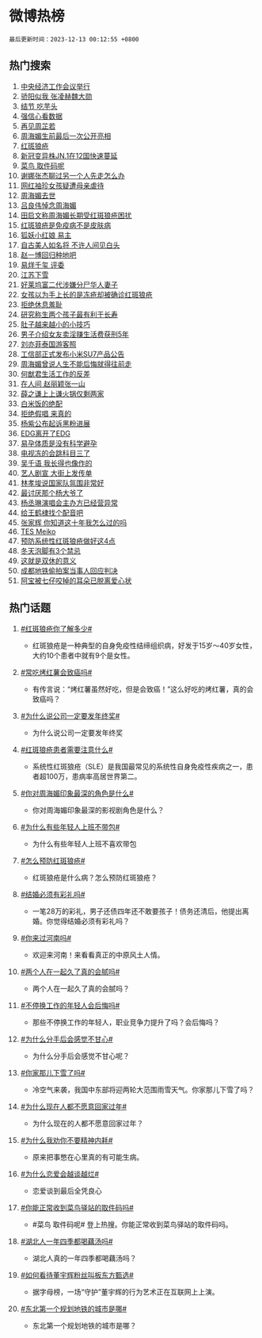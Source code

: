 # 微博热榜

`最后更新时间：2023-12-13 00:12:55 +0800`

## 热门搜索

1. [中央经济工作会议举行](https://m.weibo.cn/search?containerid=100103type%3D1%26t%3D10%26q%3D%23%E4%B8%AD%E5%A4%AE%E7%BB%8F%E6%B5%8E%E5%B7%A5%E4%BD%9C%E4%BC%9A%E8%AE%AE%E4%B8%BE%E8%A1%8C%23&stream_entry_id=51&isnewpage=1&extparam=seat%3D1%26stream_entry_id%3D51%26filter_type%3Drealtimehot%26pos%3D0%26q%3D%2523%25E4%25B8%25AD%25E5%25A4%25AE%25E7%25BB%258F%25E6%25B5%258E%25E5%25B7%25A5%25E4%25BD%259C%25E4%25BC%259A%25E8%25AE%25AE%25E4%25B8%25BE%25E8%25A1%258C%2523%26dgr%3D0%26c_type%3D51%26cate%3D10103%26display_time%3D1702397573%26pre_seqid%3D170239757321901614893)
1. [骄阳似我 张凌赫魏大勋](https://m.weibo.cn/search?containerid=100103type%3D1%26t%3D10%26q%3D%E9%AA%84%E9%98%B3%E4%BC%BC%E6%88%91+%E5%BC%A0%E5%87%8C%E8%B5%AB%E9%AD%8F%E5%A4%A7%E5%8B%8B&stream_entry_id=31&isnewpage=1&extparam=seat%3D1%26band_rank%3D1%26c_type%3D31%26dgr%3D0%26filter_type%3Drealtimehot%26stream_entry_id%3D31%26pos%3D0%26q%3D%25E9%25AA%2584%25E9%2598%25B3%25E4%25BC%25BC%25E6%2588%2591%2520%25E5%25BC%25A0%25E5%2587%258C%25E8%25B5%25AB%25E9%25AD%258F%25E5%25A4%25A7%25E5%258B%258B%26realpos%3D1%26flag%3D2%26cate%3D5001%26lcate%3D5001%26display_time%3D1702397573%26pre_seqid%3D170239757321901614893)
1. [结节 吃芋头](https://m.weibo.cn/search?containerid=100103type%3D1%26t%3D10%26q%3D%E7%BB%93%E8%8A%82+%E5%90%83%E8%8A%8B%E5%A4%B4&stream_entry_id=31&isnewpage=1&extparam=seat%3D1%26band_rank%3D2%26c_type%3D31%26dgr%3D0%26filter_type%3Drealtimehot%26stream_entry_id%3D31%26pos%3D1%26q%3D%25E7%25BB%2593%25E8%258A%2582%2520%25E5%2590%2583%25E8%258A%258B%25E5%25A4%25B4%26realpos%3D2%26flag%3D16%26cate%3D5001%26lcate%3D5001%26display_time%3D1702397573%26pre_seqid%3D170239757321901614893)
1. [强信心看数据](https://m.weibo.cn/search?containerid=100103type%3D1%26t%3D10%26q%3D%23%E5%BC%BA%E4%BF%A1%E5%BF%83%E7%9C%8B%E6%95%B0%E6%8D%AE%23&stream_entry_id=31&isnewpage=1&extparam=seat%3D1%26band_rank%3D3%26c_type%3D31%26dgr%3D0%26filter_type%3Drealtimehot%26stream_entry_id%3D31%26pos%3D2%26q%3D%2523%25E5%25BC%25BA%25E4%25BF%25A1%25E5%25BF%2583%25E7%259C%258B%25E6%2595%25B0%25E6%258D%25AE%2523%26realpos%3D3%26flag%3D0%26cate%3D5001%26lcate%3D5001%26display_time%3D1702397573%26pre_seqid%3D170239757321901614893)
1. [再见周芷若](https://m.weibo.cn/search?containerid=100103type%3D1%26t%3D10%26q%3D%23%E5%86%8D%E8%A7%81%E5%91%A8%E8%8A%B7%E8%8B%A5%23&stream_entry_id=31&isnewpage=1&extparam=seat%3D1%26band_rank%3D4%26c_type%3D31%26dgr%3D0%26filter_type%3Drealtimehot%26stream_entry_id%3D31%26pos%3D3%26q%3D%2523%25E5%2586%258D%25E8%25A7%2581%25E5%2591%25A8%25E8%258A%25B7%25E8%258B%25A5%2523%26realpos%3D4%26flag%3D16%26cate%3D5001%26lcate%3D5001%26display_time%3D1702397573%26pre_seqid%3D170239757321901614893)
1. [周海媚生前最后一次公开亮相](https://m.weibo.cn/search?containerid=100103type%3D1%26t%3D10%26q%3D%23%E5%91%A8%E6%B5%B7%E5%AA%9A%E7%94%9F%E5%89%8D%E6%9C%80%E5%90%8E%E4%B8%80%E6%AC%A1%E5%85%AC%E5%BC%80%E4%BA%AE%E7%9B%B8%23&stream_entry_id=31&isnewpage=1&extparam=seat%3D1%26band_rank%3D5%26c_type%3D31%26dgr%3D0%26filter_type%3Drealtimehot%26stream_entry_id%3D31%26pos%3D4%26q%3D%2523%25E5%2591%25A8%25E6%25B5%25B7%25E5%25AA%259A%25E7%2594%259F%25E5%2589%258D%25E6%259C%2580%25E5%2590%258E%25E4%25B8%2580%25E6%25AC%25A1%25E5%2585%25AC%25E5%25BC%2580%25E4%25BA%25AE%25E7%259B%25B8%2523%26realpos%3D5%26flag%3D2%26cate%3D5001%26lcate%3D5001%26display_time%3D1702397573%26pre_seqid%3D170239757321901614893)
1. [红斑狼疮](https://m.weibo.cn/search?containerid=100103type%3D1%26t%3D10%26q%3D%E7%BA%A2%E6%96%91%E7%8B%BC%E7%96%AE&stream_entry_id=31&isnewpage=1&extparam=seat%3D1%26band_rank%3D6%26c_type%3D31%26dgr%3D0%26filter_type%3Drealtimehot%26stream_entry_id%3D31%26pos%3D5%26q%3D%25E7%25BA%25A2%25E6%2596%2591%25E7%258B%25BC%25E7%2596%25AE%26realpos%3D6%26flag%3D16%26cate%3D5001%26lcate%3D5001%26display_time%3D1702397573%26pre_seqid%3D170239757321901614893)
1. [新冠变异株JN.1在12国快速蔓延](https://m.weibo.cn/search?containerid=100103type%3D1%26t%3D10%26q%3D%23%E6%96%B0%E5%86%A0%E5%8F%98%E5%BC%82%E6%A0%AAJN.1%E5%9C%A812%E5%9B%BD%E5%BF%AB%E9%80%9F%E8%94%93%E5%BB%B6%23&stream_entry_id=31&isnewpage=1&extparam=seat%3D1%26band_rank%3D7%26c_type%3D31%26dgr%3D0%26filter_type%3Drealtimehot%26stream_entry_id%3D31%26pos%3D6%26q%3D%2523%25E6%2596%25B0%25E5%2586%25A0%25E5%258F%2598%25E5%25BC%2582%25E6%25A0%25AAJN.1%25E5%259C%25A812%25E5%259B%25BD%25E5%25BF%25AB%25E9%2580%259F%25E8%2594%2593%25E5%25BB%25B6%2523%26realpos%3D7%26flag%3D2%26cate%3D5001%26lcate%3D5001%26display_time%3D1702397573%26pre_seqid%3D170239757321901614893)
1. [菜鸟 取件码呢](https://m.weibo.cn/search?containerid=100103type%3D1%26t%3D10%26q%3D%E8%8F%9C%E9%B8%9F+%E5%8F%96%E4%BB%B6%E7%A0%81%E5%91%A2&stream_entry_id=31&isnewpage=1&extparam=seat%3D1%26band_rank%3D8%26c_type%3D31%26dgr%3D0%26filter_type%3Drealtimehot%26stream_entry_id%3D31%26pos%3D7%26q%3D%25E8%258F%259C%25E9%25B8%259F%2520%25E5%258F%2596%25E4%25BB%25B6%25E7%25A0%2581%25E5%2591%25A2%26realpos%3D8%26flag%3D2%26cate%3D5001%26lcate%3D5001%26display_time%3D1702397573%26pre_seqid%3D170239757321901614893)
1. [谢娜张杰聊过另一个人先走怎么办](https://m.weibo.cn/search?containerid=100103type%3D1%26t%3D10%26q%3D%23%E8%B0%A2%E5%A8%9C%E5%BC%A0%E6%9D%B0%E8%81%8A%E8%BF%87%E5%8F%A6%E4%B8%80%E4%B8%AA%E4%BA%BA%E5%85%88%E8%B5%B0%E6%80%8E%E4%B9%88%E5%8A%9E%23&stream_entry_id=31&isnewpage=1&extparam=seat%3D1%26band_rank%3D9%26c_type%3D31%26dgr%3D0%26filter_type%3Drealtimehot%26stream_entry_id%3D31%26pos%3D8%26q%3D%2523%25E8%25B0%25A2%25E5%25A8%259C%25E5%25BC%25A0%25E6%259D%25B0%25E8%2581%258A%25E8%25BF%2587%25E5%258F%25A6%25E4%25B8%2580%25E4%25B8%25AA%25E4%25BA%25BA%25E5%2585%2588%25E8%25B5%25B0%25E6%2580%258E%25E4%25B9%2588%25E5%258A%259E%2523%26realpos%3D9%26flag%3D1%26cate%3D5001%26lcate%3D5001%26display_time%3D1702397573%26pre_seqid%3D170239757321901614893)
1. [网红袖珍女孩疑遭母亲虐待](https://m.weibo.cn/search?containerid=100103type%3D1%26t%3D10%26q%3D%23%E7%BD%91%E7%BA%A2%E8%A2%96%E7%8F%8D%E5%A5%B3%E5%AD%A9%E7%96%91%E9%81%AD%E6%AF%8D%E4%BA%B2%E8%99%90%E5%BE%85%23&stream_entry_id=31&isnewpage=1&extparam=seat%3D1%26band_rank%3D10%26c_type%3D31%26dgr%3D0%26filter_type%3Drealtimehot%26stream_entry_id%3D31%26pos%3D9%26q%3D%2523%25E7%25BD%2591%25E7%25BA%25A2%25E8%25A2%2596%25E7%258F%258D%25E5%25A5%25B3%25E5%25AD%25A9%25E7%2596%2591%25E9%2581%25AD%25E6%25AF%258D%25E4%25BA%25B2%25E8%2599%2590%25E5%25BE%2585%2523%26realpos%3D10%26flag%3D2%26cate%3D5001%26lcate%3D5001%26display_time%3D1702397573%26pre_seqid%3D170239757321901614893)
1. [周海媚去世](https://m.weibo.cn/search?containerid=100103type%3D1%26t%3D10%26q%3D%E5%91%A8%E6%B5%B7%E5%AA%9A%E5%8E%BB%E4%B8%96&stream_entry_id=31&isnewpage=1&extparam=seat%3D1%26band_rank%3D11%26c_type%3D31%26dgr%3D0%26filter_type%3Drealtimehot%26stream_entry_id%3D31%26pos%3D10%26q%3D%25E5%2591%25A8%25E6%25B5%25B7%25E5%25AA%259A%25E5%258E%25BB%25E4%25B8%2596%26realpos%3D11%26flag%3D2%26cate%3D5001%26lcate%3D5001%26display_time%3D1702397573%26pre_seqid%3D170239757321901614893)
1. [吕良伟悼念周海媚](https://m.weibo.cn/search?containerid=100103type%3D1%26t%3D10%26q%3D%23%E5%90%95%E8%89%AF%E4%BC%9F%E6%82%BC%E5%BF%B5%E5%91%A8%E6%B5%B7%E5%AA%9A%23&stream_entry_id=31&isnewpage=1&extparam=seat%3D1%26band_rank%3D12%26c_type%3D31%26dgr%3D0%26filter_type%3Drealtimehot%26stream_entry_id%3D31%26pos%3D11%26q%3D%2523%25E5%2590%2595%25E8%2589%25AF%25E4%25BC%259F%25E6%2582%25BC%25E5%25BF%25B5%25E5%2591%25A8%25E6%25B5%25B7%25E5%25AA%259A%2523%26realpos%3D12%26flag%3D1%26cate%3D5001%26lcate%3D5001%26display_time%3D1702397573%26pre_seqid%3D170239757321901614893)
1. [田启文称周海媚长期受红斑狼疮困扰](https://m.weibo.cn/search?containerid=100103type%3D1%26t%3D10%26q%3D%23%E7%94%B0%E5%90%AF%E6%96%87%E7%A7%B0%E5%91%A8%E6%B5%B7%E5%AA%9A%E9%95%BF%E6%9C%9F%E5%8F%97%E7%BA%A2%E6%96%91%E7%8B%BC%E7%96%AE%E5%9B%B0%E6%89%B0%23&stream_entry_id=31&isnewpage=1&extparam=seat%3D1%26band_rank%3D13%26c_type%3D31%26dgr%3D0%26filter_type%3Drealtimehot%26stream_entry_id%3D31%26pos%3D12%26q%3D%2523%25E7%2594%25B0%25E5%2590%25AF%25E6%2596%2587%25E7%25A7%25B0%25E5%2591%25A8%25E6%25B5%25B7%25E5%25AA%259A%25E9%2595%25BF%25E6%259C%259F%25E5%258F%2597%25E7%25BA%25A2%25E6%2596%2591%25E7%258B%25BC%25E7%2596%25AE%25E5%259B%25B0%25E6%2589%25B0%2523%26realpos%3D13%26flag%3D2%26cate%3D5001%26lcate%3D5001%26display_time%3D1702397573%26pre_seqid%3D170239757321901614893)
1. [红斑狼疮是免疫病不是皮肤病](https://m.weibo.cn/search?containerid=100103type%3D1%26t%3D10%26q%3D%23%E7%BA%A2%E6%96%91%E7%8B%BC%E7%96%AE%E6%98%AF%E5%85%8D%E7%96%AB%E7%97%85%E4%B8%8D%E6%98%AF%E7%9A%AE%E8%82%A4%E7%97%85%23&stream_entry_id=31&isnewpage=1&extparam=seat%3D1%26band_rank%3D14%26c_type%3D31%26dgr%3D0%26filter_type%3Drealtimehot%26stream_entry_id%3D31%26pos%3D13%26q%3D%2523%25E7%25BA%25A2%25E6%2596%2591%25E7%258B%25BC%25E7%2596%25AE%25E6%2598%25AF%25E5%2585%258D%25E7%2596%25AB%25E7%2597%2585%25E4%25B8%258D%25E6%2598%25AF%25E7%259A%25AE%25E8%2582%25A4%25E7%2597%2585%2523%26realpos%3D14%26flag%3D0%26cate%3D5001%26lcate%3D5001%26display_time%3D1702397573%26pre_seqid%3D170239757321901614893)
1. [狐妖小红娘 易主](https://m.weibo.cn/search?containerid=100103type%3D1%26t%3D10%26q%3D%E7%8B%90%E5%A6%96%E5%B0%8F%E7%BA%A2%E5%A8%98+%E6%98%93%E4%B8%BB&stream_entry_id=31&isnewpage=1&extparam=seat%3D1%26band_rank%3D15%26c_type%3D31%26dgr%3D0%26filter_type%3Drealtimehot%26stream_entry_id%3D31%26pos%3D14%26q%3D%25E7%258B%2590%25E5%25A6%2596%25E5%25B0%258F%25E7%25BA%25A2%25E5%25A8%2598%2520%25E6%2598%2593%25E4%25B8%25BB%26realpos%3D15%26flag%3D2%26cate%3D5001%26lcate%3D5001%26display_time%3D1702397573%26pre_seqid%3D170239757321901614893)
1. [自古美人如名将 不许人间见白头](https://m.weibo.cn/search?containerid=100103type%3D1%26t%3D10%26q%3D%E8%87%AA%E5%8F%A4%E7%BE%8E%E4%BA%BA%E5%A6%82%E5%90%8D%E5%B0%86+%E4%B8%8D%E8%AE%B8%E4%BA%BA%E9%97%B4%E8%A7%81%E7%99%BD%E5%A4%B4&stream_entry_id=31&isnewpage=1&extparam=seat%3D1%26band_rank%3D16%26c_type%3D31%26dgr%3D0%26filter_type%3Drealtimehot%26stream_entry_id%3D31%26pos%3D15%26q%3D%25E8%2587%25AA%25E5%258F%25A4%25E7%25BE%258E%25E4%25BA%25BA%25E5%25A6%2582%25E5%2590%258D%25E5%25B0%2586%2520%25E4%25B8%258D%25E8%25AE%25B8%25E4%25BA%25BA%25E9%2597%25B4%25E8%25A7%2581%25E7%2599%25BD%25E5%25A4%25B4%26realpos%3D16%26flag%3D2%26cate%3D5001%26lcate%3D5001%26display_time%3D1702397573%26pre_seqid%3D170239757321901614893)
1. [赵一博回归种地吧](https://m.weibo.cn/search?containerid=100103type%3D1%26t%3D10%26q%3D%E8%B5%B5%E4%B8%80%E5%8D%9A%E5%9B%9E%E5%BD%92%E7%A7%8D%E5%9C%B0%E5%90%A7&stream_entry_id=31&isnewpage=1&extparam=seat%3D1%26band_rank%3D17%26c_type%3D31%26dgr%3D0%26filter_type%3Drealtimehot%26stream_entry_id%3D31%26pos%3D16%26q%3D%25E8%25B5%25B5%25E4%25B8%2580%25E5%258D%259A%25E5%259B%259E%25E5%25BD%2592%25E7%25A7%258D%25E5%259C%25B0%25E5%2590%25A7%26realpos%3D17%26flag%3D1%26cate%3D5001%26lcate%3D5001%26display_time%3D1702397573%26pre_seqid%3D170239757321901614893)
1. [易烊千玺 评委](https://m.weibo.cn/search?containerid=100103type%3D1%26t%3D10%26q%3D%E6%98%93%E7%83%8A%E5%8D%83%E7%8E%BA+%E8%AF%84%E5%A7%94&stream_entry_id=31&isnewpage=1&extparam=seat%3D1%26band_rank%3D18%26c_type%3D31%26dgr%3D0%26filter_type%3Drealtimehot%26stream_entry_id%3D31%26pos%3D17%26q%3D%25E6%2598%2593%25E7%2583%258A%25E5%258D%2583%25E7%258E%25BA%2520%25E8%25AF%2584%25E5%25A7%2594%26realpos%3D18%26flag%3D0%26cate%3D5001%26lcate%3D5001%26display_time%3D1702397573%26pre_seqid%3D170239757321901614893)
1. [江苏下雪](https://m.weibo.cn/search?containerid=100103type%3D1%26t%3D10%26q%3D%23%E6%B1%9F%E8%8B%8F%E4%B8%8B%E9%9B%AA%23&stream_entry_id=31&isnewpage=1&extparam=seat%3D1%26band_rank%3D19%26c_type%3D31%26dgr%3D0%26filter_type%3Drealtimehot%26stream_entry_id%3D31%26pos%3D18%26q%3D%2523%25E6%25B1%259F%25E8%258B%258F%25E4%25B8%258B%25E9%259B%25AA%2523%26realpos%3D19%26flag%3D1%26cate%3D5001%26lcate%3D5001%26display_time%3D1702397573%26pre_seqid%3D170239757321901614893)
1. [好莱坞富二代涉嫌分尸华人妻子](https://m.weibo.cn/search?containerid=100103type%3D1%26t%3D10%26q%3D%23%E5%A5%BD%E8%8E%B1%E5%9D%9E%E5%AF%8C%E4%BA%8C%E4%BB%A3%E6%B6%89%E5%AB%8C%E5%88%86%E5%B0%B8%E5%8D%8E%E4%BA%BA%E5%A6%BB%E5%AD%90%23&stream_entry_id=31&isnewpage=1&extparam=seat%3D1%26band_rank%3D20%26c_type%3D31%26dgr%3D0%26filter_type%3Drealtimehot%26stream_entry_id%3D31%26pos%3D19%26q%3D%2523%25E5%25A5%25BD%25E8%258E%25B1%25E5%259D%259E%25E5%25AF%258C%25E4%25BA%258C%25E4%25BB%25A3%25E6%25B6%2589%25E5%25AB%258C%25E5%2588%2586%25E5%25B0%25B8%25E5%258D%258E%25E4%25BA%25BA%25E5%25A6%25BB%25E5%25AD%2590%2523%26realpos%3D20%26flag%3D0%26cate%3D5001%26lcate%3D5001%26display_time%3D1702397573%26pre_seqid%3D170239757321901614893)
1. [女孩以为手上长的是冻疮却被确诊红斑狼疮](https://m.weibo.cn/search?containerid=100103type%3D1%26t%3D10%26q%3D%23%E5%A5%B3%E5%AD%A9%E4%BB%A5%E4%B8%BA%E6%89%8B%E4%B8%8A%E9%95%BF%E7%9A%84%E6%98%AF%E5%86%BB%E7%96%AE%E5%8D%B4%E8%A2%AB%E7%A1%AE%E8%AF%8A%E7%BA%A2%E6%96%91%E7%8B%BC%E7%96%AE%23&stream_entry_id=31&isnewpage=1&extparam=seat%3D1%26band_rank%3D21%26c_type%3D31%26dgr%3D0%26filter_type%3Drealtimehot%26stream_entry_id%3D31%26pos%3D20%26q%3D%2523%25E5%25A5%25B3%25E5%25AD%25A9%25E4%25BB%25A5%25E4%25B8%25BA%25E6%2589%258B%25E4%25B8%258A%25E9%2595%25BF%25E7%259A%2584%25E6%2598%25AF%25E5%2586%25BB%25E7%2596%25AE%25E5%258D%25B4%25E8%25A2%25AB%25E7%25A1%25AE%25E8%25AF%258A%25E7%25BA%25A2%25E6%2596%2591%25E7%258B%25BC%25E7%2596%25AE%2523%26realpos%3D21%26flag%3D0%26cate%3D5001%26lcate%3D5001%26display_time%3D1702397573%26pre_seqid%3D170239757321901614893)
1. [拒绝休息羞耻](https://m.weibo.cn/search?containerid=100103type%3D1%26t%3D10%26q%3D%E6%8B%92%E7%BB%9D%E4%BC%91%E6%81%AF%E7%BE%9E%E8%80%BB&stream_entry_id=31&isnewpage=1&extparam=seat%3D1%26band_rank%3D22%26c_type%3D31%26dgr%3D0%26filter_type%3Drealtimehot%26stream_entry_id%3D31%26pos%3D21%26q%3D%25E6%258B%2592%25E7%25BB%259D%25E4%25BC%2591%25E6%2581%25AF%25E7%25BE%259E%25E8%2580%25BB%26realpos%3D22%26flag%3D1%26cate%3D5001%26lcate%3D5001%26display_time%3D1702397573%26pre_seqid%3D170239757321901614893)
1. [研究称生两个孩子最有利于长寿](https://m.weibo.cn/search?containerid=100103type%3D1%26t%3D10%26q%3D%23%E7%A0%94%E7%A9%B6%E7%A7%B0%E7%94%9F%E4%B8%A4%E4%B8%AA%E5%AD%A9%E5%AD%90%E6%9C%80%E6%9C%89%E5%88%A9%E4%BA%8E%E9%95%BF%E5%AF%BF%23&stream_entry_id=31&isnewpage=1&extparam=seat%3D1%26band_rank%3D23%26c_type%3D31%26dgr%3D0%26filter_type%3Drealtimehot%26stream_entry_id%3D31%26pos%3D22%26q%3D%2523%25E7%25A0%2594%25E7%25A9%25B6%25E7%25A7%25B0%25E7%2594%259F%25E4%25B8%25A4%25E4%25B8%25AA%25E5%25AD%25A9%25E5%25AD%2590%25E6%259C%2580%25E6%259C%2589%25E5%2588%25A9%25E4%25BA%258E%25E9%2595%25BF%25E5%25AF%25BF%2523%26realpos%3D23%26flag%3D0%26cate%3D5001%26lcate%3D5001%26display_time%3D1702397573%26pre_seqid%3D170239757321901614893)
1. [肚子越来越小的小技巧](https://m.weibo.cn/search?containerid=100103type%3D1%26t%3D10%26q%3D%E8%82%9A%E5%AD%90%E8%B6%8A%E6%9D%A5%E8%B6%8A%E5%B0%8F%E7%9A%84%E5%B0%8F%E6%8A%80%E5%B7%A7&stream_entry_id=31&isnewpage=1&extparam=seat%3D1%26band_rank%3D24%26c_type%3D31%26dgr%3D0%26filter_type%3Drealtimehot%26stream_entry_id%3D31%26pos%3D23%26q%3D%25E8%2582%259A%25E5%25AD%2590%25E8%25B6%258A%25E6%259D%25A5%25E8%25B6%258A%25E5%25B0%258F%25E7%259A%2584%25E5%25B0%258F%25E6%258A%2580%25E5%25B7%25A7%26realpos%3D24%26flag%3D1%26cate%3D5001%26lcate%3D5001%26display_time%3D1702397573%26pre_seqid%3D170239757321901614893)
1. [男子介绍女友卖淫赚生活费获刑5年](https://m.weibo.cn/search?containerid=100103type%3D1%26t%3D10%26q%3D%23%E7%94%B7%E5%AD%90%E4%BB%8B%E7%BB%8D%E5%A5%B3%E5%8F%8B%E5%8D%96%E6%B7%AB%E8%B5%9A%E7%94%9F%E6%B4%BB%E8%B4%B9%E8%8E%B7%E5%88%915%E5%B9%B4%23&stream_entry_id=31&isnewpage=1&extparam=seat%3D1%26band_rank%3D25%26c_type%3D31%26dgr%3D0%26filter_type%3Drealtimehot%26stream_entry_id%3D31%26pos%3D24%26q%3D%2523%25E7%2594%25B7%25E5%25AD%2590%25E4%25BB%258B%25E7%25BB%258D%25E5%25A5%25B3%25E5%258F%258B%25E5%258D%2596%25E6%25B7%25AB%25E8%25B5%259A%25E7%2594%259F%25E6%25B4%25BB%25E8%25B4%25B9%25E8%258E%25B7%25E5%2588%25915%25E5%25B9%25B4%2523%26realpos%3D25%26flag%3D0%26cate%3D5001%26lcate%3D5001%26display_time%3D1702397573%26pre_seqid%3D170239757321901614893)
1. [刘亦菲泰国游客照](https://m.weibo.cn/search?containerid=100103type%3D1%26t%3D10%26q%3D%23%E5%88%98%E4%BA%A6%E8%8F%B2%E6%B3%B0%E5%9B%BD%E6%B8%B8%E5%AE%A2%E7%85%A7%23&stream_entry_id=31&isnewpage=1&extparam=seat%3D1%26band_rank%3D26%26c_type%3D31%26dgr%3D0%26filter_type%3Drealtimehot%26stream_entry_id%3D31%26pos%3D25%26q%3D%2523%25E5%2588%2598%25E4%25BA%25A6%25E8%258F%25B2%25E6%25B3%25B0%25E5%259B%25BD%25E6%25B8%25B8%25E5%25AE%25A2%25E7%2585%25A7%2523%26realpos%3D26%26flag%3D1%26cate%3D5001%26lcate%3D5001%26display_time%3D1702397573%26pre_seqid%3D170239757321901614893)
1. [工信部正式发布小米SU7产品公告](https://m.weibo.cn/search?containerid=100103type%3D1%26t%3D10%26q%3D%23%E5%B7%A5%E4%BF%A1%E9%83%A8%E6%AD%A3%E5%BC%8F%E5%8F%91%E5%B8%83%E5%B0%8F%E7%B1%B3SU7%E4%BA%A7%E5%93%81%E5%85%AC%E5%91%8A%23&stream_entry_id=31&isnewpage=1&extparam=seat%3D1%26band_rank%3D27%26c_type%3D31%26dgr%3D0%26filter_type%3Drealtimehot%26stream_entry_id%3D31%26pos%3D26%26q%3D%2523%25E5%25B7%25A5%25E4%25BF%25A1%25E9%2583%25A8%25E6%25AD%25A3%25E5%25BC%258F%25E5%258F%2591%25E5%25B8%2583%25E5%25B0%258F%25E7%25B1%25B3SU7%25E4%25BA%25A7%25E5%2593%2581%25E5%2585%25AC%25E5%2591%258A%2523%26realpos%3D27%26flag%3D1%26cate%3D5001%26lcate%3D5001%26display_time%3D1702397573%26pre_seqid%3D170239757321901614893)
1. [周海媚曾说人生不能后悔就得往前走](https://m.weibo.cn/search?containerid=100103type%3D1%26t%3D10%26q%3D%23%E5%91%A8%E6%B5%B7%E5%AA%9A%E6%9B%BE%E8%AF%B4%E4%BA%BA%E7%94%9F%E4%B8%8D%E8%83%BD%E5%90%8E%E6%82%94%E5%B0%B1%E5%BE%97%E5%BE%80%E5%89%8D%E8%B5%B0%23&stream_entry_id=31&isnewpage=1&extparam=seat%3D1%26band_rank%3D28%26c_type%3D31%26dgr%3D0%26filter_type%3Drealtimehot%26stream_entry_id%3D31%26pos%3D27%26q%3D%2523%25E5%2591%25A8%25E6%25B5%25B7%25E5%25AA%259A%25E6%259B%25BE%25E8%25AF%25B4%25E4%25BA%25BA%25E7%2594%259F%25E4%25B8%258D%25E8%2583%25BD%25E5%2590%258E%25E6%2582%2594%25E5%25B0%25B1%25E5%25BE%2597%25E5%25BE%2580%25E5%2589%258D%25E8%25B5%25B0%2523%26realpos%3D28%26flag%3D1%26cate%3D5001%26lcate%3D5001%26display_time%3D1702397573%26pre_seqid%3D170239757321901614893)
1. [何猷君生活工作的反差](https://m.weibo.cn/search?containerid=100103type%3D1%26t%3D10%26q%3D%E4%BD%95%E7%8C%B7%E5%90%9B%E7%94%9F%E6%B4%BB%E5%B7%A5%E4%BD%9C%E7%9A%84%E5%8F%8D%E5%B7%AE&stream_entry_id=31&isnewpage=1&extparam=seat%3D1%26band_rank%3D29%26c_type%3D31%26dgr%3D0%26filter_type%3Drealtimehot%26stream_entry_id%3D31%26pos%3D28%26q%3D%25E4%25BD%2595%25E7%258C%25B7%25E5%2590%259B%25E7%2594%259F%25E6%25B4%25BB%25E5%25B7%25A5%25E4%25BD%259C%25E7%259A%2584%25E5%258F%258D%25E5%25B7%25AE%26realpos%3D29%26flag%3D1%26cate%3D5001%26lcate%3D5001%26display_time%3D1702397573%26pre_seqid%3D170239757321901614893)
1. [在人间 赵丽颖张一山](https://m.weibo.cn/search?containerid=100103type%3D1%26t%3D10%26q%3D%E5%9C%A8%E4%BA%BA%E9%97%B4+%E8%B5%B5%E4%B8%BD%E9%A2%96%E5%BC%A0%E4%B8%80%E5%B1%B1&stream_entry_id=31&isnewpage=1&extparam=seat%3D1%26band_rank%3D30%26c_type%3D31%26dgr%3D0%26filter_type%3Drealtimehot%26stream_entry_id%3D31%26pos%3D29%26q%3D%25E5%259C%25A8%25E4%25BA%25BA%25E9%2597%25B4%2520%25E8%25B5%25B5%25E4%25B8%25BD%25E9%25A2%2596%25E5%25BC%25A0%25E4%25B8%2580%25E5%25B1%25B1%26realpos%3D30%26flag%3D0%26cate%3D5001%26lcate%3D5001%26display_time%3D1702397573%26pre_seqid%3D170239757321901614893)
1. [薛之谦上上谦火锅仅剩两家](https://m.weibo.cn/search?containerid=100103type%3D1%26t%3D10%26q%3D%23%E8%96%9B%E4%B9%8B%E8%B0%A6%E4%B8%8A%E4%B8%8A%E8%B0%A6%E7%81%AB%E9%94%85%E4%BB%85%E5%89%A9%E4%B8%A4%E5%AE%B6%23&stream_entry_id=31&isnewpage=1&extparam=seat%3D1%26band_rank%3D31%26c_type%3D31%26dgr%3D0%26filter_type%3Drealtimehot%26stream_entry_id%3D31%26pos%3D30%26q%3D%2523%25E8%2596%259B%25E4%25B9%258B%25E8%25B0%25A6%25E4%25B8%258A%25E4%25B8%258A%25E8%25B0%25A6%25E7%2581%25AB%25E9%2594%2585%25E4%25BB%2585%25E5%2589%25A9%25E4%25B8%25A4%25E5%25AE%25B6%2523%26realpos%3D31%26flag%3D0%26cate%3D5001%26lcate%3D5001%26display_time%3D1702397573%26pre_seqid%3D170239757321901614893)
1. [白米饭的绝配](https://m.weibo.cn/search?containerid=100103type%3D1%26t%3D10%26q%3D%E7%99%BD%E7%B1%B3%E9%A5%AD%E7%9A%84%E7%BB%9D%E9%85%8D&stream_entry_id=31&isnewpage=1&extparam=seat%3D1%26band_rank%3D32%26c_type%3D31%26dgr%3D0%26filter_type%3Drealtimehot%26stream_entry_id%3D31%26pos%3D31%26q%3D%25E7%2599%25BD%25E7%25B1%25B3%25E9%25A5%25AD%25E7%259A%2584%25E7%25BB%259D%25E9%2585%258D%26realpos%3D32%26flag%3D1%26cate%3D5001%26lcate%3D5001%26display_time%3D1702397573%26pre_seqid%3D170239757321901614893)
1. [拒绝假唱 来真的](https://m.weibo.cn/search?containerid=100103type%3D1%26t%3D10%26q%3D%E6%8B%92%E7%BB%9D%E5%81%87%E5%94%B1+%E6%9D%A5%E7%9C%9F%E7%9A%84&stream_entry_id=31&isnewpage=1&extparam=seat%3D1%26band_rank%3D33%26c_type%3D31%26dgr%3D0%26filter_type%3Drealtimehot%26stream_entry_id%3D31%26pos%3D32%26q%3D%25E6%258B%2592%25E7%25BB%259D%25E5%2581%2587%25E5%2594%25B1%2520%25E6%259D%25A5%25E7%259C%259F%25E7%259A%2584%26realpos%3D33%26flag%3D0%26cate%3D5001%26lcate%3D5001%26display_time%3D1702397573%26pre_seqid%3D170239757321901614893)
1. [杨紫公布起诉黑粉进展](https://m.weibo.cn/search?containerid=100103type%3D1%26t%3D10%26q%3D%23%E6%9D%A8%E7%B4%AB%E5%85%AC%E5%B8%83%E8%B5%B7%E8%AF%89%E9%BB%91%E7%B2%89%E8%BF%9B%E5%B1%95%23&stream_entry_id=31&isnewpage=1&extparam=seat%3D1%26band_rank%3D34%26c_type%3D31%26dgr%3D0%26filter_type%3Drealtimehot%26stream_entry_id%3D31%26pos%3D33%26q%3D%2523%25E6%259D%25A8%25E7%25B4%25AB%25E5%2585%25AC%25E5%25B8%2583%25E8%25B5%25B7%25E8%25AF%2589%25E9%25BB%2591%25E7%25B2%2589%25E8%25BF%259B%25E5%25B1%2595%2523%26realpos%3D34%26flag%3D0%26cate%3D5001%26lcate%3D5001%26display_time%3D1702397573%26pre_seqid%3D170239757321901614893)
1. [EDG离开了EDG](https://m.weibo.cn/search?containerid=100103type%3D1%26t%3D10%26q%3DEDG%E7%A6%BB%E5%BC%80%E4%BA%86EDG&stream_entry_id=31&isnewpage=1&extparam=seat%3D1%26band_rank%3D35%26c_type%3D31%26dgr%3D0%26filter_type%3Drealtimehot%26stream_entry_id%3D31%26pos%3D34%26q%3DEDG%25E7%25A6%25BB%25E5%25BC%2580%25E4%25BA%2586EDG%26realpos%3D35%26flag%3D0%26cate%3D5001%26lcate%3D5001%26display_time%3D1702397573%26pre_seqid%3D170239757321901614893)
1. [易孕体质是没有科学避孕](https://m.weibo.cn/search?containerid=100103type%3D1%26t%3D10%26q%3D%E6%98%93%E5%AD%95%E4%BD%93%E8%B4%A8%E6%98%AF%E6%B2%A1%E6%9C%89%E7%A7%91%E5%AD%A6%E9%81%BF%E5%AD%95&stream_entry_id=31&isnewpage=1&extparam=seat%3D1%26band_rank%3D36%26c_type%3D31%26dgr%3D0%26filter_type%3Drealtimehot%26stream_entry_id%3D31%26pos%3D35%26q%3D%25E6%2598%2593%25E5%25AD%2595%25E4%25BD%2593%25E8%25B4%25A8%25E6%2598%25AF%25E6%25B2%25A1%25E6%259C%2589%25E7%25A7%2591%25E5%25AD%25A6%25E9%2581%25BF%25E5%25AD%2595%26realpos%3D36%26flag%3D0%26cate%3D5001%26lcate%3D5001%26display_time%3D1702397573%26pre_seqid%3D170239757321901614893)
1. [电视冻的会跳科目三了](https://m.weibo.cn/search?containerid=100103type%3D1%26t%3D10%26q%3D%E7%94%B5%E8%A7%86%E5%86%BB%E7%9A%84%E4%BC%9A%E8%B7%B3%E7%A7%91%E7%9B%AE%E4%B8%89%E4%BA%86&stream_entry_id=31&isnewpage=1&extparam=seat%3D1%26band_rank%3D37%26c_type%3D31%26dgr%3D0%26filter_type%3Drealtimehot%26stream_entry_id%3D31%26pos%3D36%26q%3D%25E7%2594%25B5%25E8%25A7%2586%25E5%2586%25BB%25E7%259A%2584%25E4%25BC%259A%25E8%25B7%25B3%25E7%25A7%2591%25E7%259B%25AE%25E4%25B8%2589%25E4%25BA%2586%26realpos%3D37%26flag%3D1%26cate%3D5001%26lcate%3D5001%26display_time%3D1702397573%26pre_seqid%3D170239757321901614893)
1. [吴千语 我长得也像作的](https://m.weibo.cn/search?containerid=100103type%3D1%26t%3D10%26q%3D%E5%90%B4%E5%8D%83%E8%AF%AD+%E6%88%91%E9%95%BF%E5%BE%97%E4%B9%9F%E5%83%8F%E4%BD%9C%E7%9A%84&stream_entry_id=31&isnewpage=1&extparam=seat%3D1%26band_rank%3D38%26c_type%3D31%26dgr%3D0%26filter_type%3Drealtimehot%26stream_entry_id%3D31%26pos%3D37%26q%3D%25E5%2590%25B4%25E5%258D%2583%25E8%25AF%25AD%2520%25E6%2588%2591%25E9%2595%25BF%25E5%25BE%2597%25E4%25B9%259F%25E5%2583%258F%25E4%25BD%259C%25E7%259A%2584%26realpos%3D38%26flag%3D1%26cate%3D5001%26lcate%3D5001%26display_time%3D1702397573%26pre_seqid%3D170239757321901614893)
1. [艺人剧宣 大街上发传单](https://m.weibo.cn/search?containerid=100103type%3D1%26t%3D10%26q%3D%E8%89%BA%E4%BA%BA%E5%89%A7%E5%AE%A3+%E5%A4%A7%E8%A1%97%E4%B8%8A%E5%8F%91%E4%BC%A0%E5%8D%95&stream_entry_id=31&isnewpage=1&extparam=seat%3D1%26band_rank%3D39%26c_type%3D31%26dgr%3D0%26filter_type%3Drealtimehot%26stream_entry_id%3D31%26pos%3D38%26q%3D%25E8%2589%25BA%25E4%25BA%25BA%25E5%2589%25A7%25E5%25AE%25A3%2520%25E5%25A4%25A7%25E8%25A1%2597%25E4%25B8%258A%25E5%258F%2591%25E4%25BC%25A0%25E5%258D%2595%26realpos%3D39%26flag%3D1%26cate%3D5001%26lcate%3D5001%26display_time%3D1702397573%26pre_seqid%3D170239757321901614893)
1. [林孝埈说国家队氛围非常好](https://m.weibo.cn/search?containerid=100103type%3D1%26t%3D10%26q%3D%23%E6%9E%97%E5%AD%9D%E5%9F%88%E8%AF%B4%E5%9B%BD%E5%AE%B6%E9%98%9F%E6%B0%9B%E5%9B%B4%E9%9D%9E%E5%B8%B8%E5%A5%BD%23&stream_entry_id=31&isnewpage=1&extparam=seat%3D1%26band_rank%3D40%26c_type%3D31%26dgr%3D0%26filter_type%3Drealtimehot%26stream_entry_id%3D31%26pos%3D39%26q%3D%2523%25E6%259E%2597%25E5%25AD%259D%25E5%259F%2588%25E8%25AF%25B4%25E5%259B%25BD%25E5%25AE%25B6%25E9%2598%259F%25E6%25B0%259B%25E5%259B%25B4%25E9%259D%259E%25E5%25B8%25B8%25E5%25A5%25BD%2523%26realpos%3D40%26flag%3D0%26cate%3D5001%26lcate%3D5001%26display_time%3D1702397573%26pre_seqid%3D170239757321901614893)
1. [最讨厌那个杨大爷了](https://m.weibo.cn/search?containerid=100103type%3D1%26t%3D10%26q%3D%23%E6%9C%80%E8%AE%A8%E5%8E%8C%E9%82%A3%E4%B8%AA%E6%9D%A8%E5%A4%A7%E7%88%B7%E4%BA%86%23&stream_entry_id=31&isnewpage=1&extparam=seat%3D1%26band_rank%3D41%26c_type%3D31%26dgr%3D0%26filter_type%3Drealtimehot%26stream_entry_id%3D31%26pos%3D40%26q%3D%2523%25E6%259C%2580%25E8%25AE%25A8%25E5%258E%258C%25E9%2582%25A3%25E4%25B8%25AA%25E6%259D%25A8%25E5%25A4%25A7%25E7%2588%25B7%25E4%25BA%2586%2523%26realpos%3D41%26flag%3D0%26cate%3D5001%26lcate%3D5001%26display_time%3D1702397573%26pre_seqid%3D170239757321901614893)
1. [杨丞琳演唱会主办方已经营异常](https://m.weibo.cn/search?containerid=100103type%3D1%26t%3D10%26q%3D%23%E6%9D%A8%E4%B8%9E%E7%90%B3%E6%BC%94%E5%94%B1%E4%BC%9A%E4%B8%BB%E5%8A%9E%E6%96%B9%E5%B7%B2%E7%BB%8F%E8%90%A5%E5%BC%82%E5%B8%B8%23&stream_entry_id=31&isnewpage=1&extparam=seat%3D1%26band_rank%3D42%26c_type%3D31%26dgr%3D0%26filter_type%3Drealtimehot%26stream_entry_id%3D31%26pos%3D41%26q%3D%2523%25E6%259D%25A8%25E4%25B8%259E%25E7%2590%25B3%25E6%25BC%2594%25E5%2594%25B1%25E4%25BC%259A%25E4%25B8%25BB%25E5%258A%259E%25E6%2596%25B9%25E5%25B7%25B2%25E7%25BB%258F%25E8%2590%25A5%25E5%25BC%2582%25E5%25B8%25B8%2523%26realpos%3D42%26flag%3D0%26cate%3D5001%26lcate%3D5001%26display_time%3D1702397573%26pre_seqid%3D170239757321901614893)
1. [给王鹤棣找个配音吧](https://m.weibo.cn/search?containerid=100103type%3D1%26t%3D10%26q%3D%E7%BB%99%E7%8E%8B%E9%B9%A4%E6%A3%A3%E6%89%BE%E4%B8%AA%E9%85%8D%E9%9F%B3%E5%90%A7&stream_entry_id=31&isnewpage=1&extparam=seat%3D1%26band_rank%3D43%26c_type%3D31%26dgr%3D0%26filter_type%3Drealtimehot%26stream_entry_id%3D31%26pos%3D42%26q%3D%25E7%25BB%2599%25E7%258E%258B%25E9%25B9%25A4%25E6%25A3%25A3%25E6%2589%25BE%25E4%25B8%25AA%25E9%2585%258D%25E9%259F%25B3%25E5%2590%25A7%26realpos%3D43%26flag%3D0%26cate%3D5001%26lcate%3D5001%26display_time%3D1702397573%26pre_seqid%3D170239757321901614893)
1. [张家辉 你知道这十年我怎么过的吗](https://m.weibo.cn/search?containerid=100103type%3D1%26t%3D10%26q%3D%E5%BC%A0%E5%AE%B6%E8%BE%89+%E4%BD%A0%E7%9F%A5%E9%81%93%E8%BF%99%E5%8D%81%E5%B9%B4%E6%88%91%E6%80%8E%E4%B9%88%E8%BF%87%E7%9A%84%E5%90%97&stream_entry_id=31&isnewpage=1&extparam=seat%3D1%26band_rank%3D44%26c_type%3D31%26dgr%3D0%26filter_type%3Drealtimehot%26stream_entry_id%3D31%26pos%3D43%26q%3D%25E5%25BC%25A0%25E5%25AE%25B6%25E8%25BE%2589%2520%25E4%25BD%25A0%25E7%259F%25A5%25E9%2581%2593%25E8%25BF%2599%25E5%258D%2581%25E5%25B9%25B4%25E6%2588%2591%25E6%2580%258E%25E4%25B9%2588%25E8%25BF%2587%25E7%259A%2584%25E5%2590%2597%26realpos%3D44%26flag%3D1%26cate%3D5001%26lcate%3D5001%26display_time%3D1702397573%26pre_seqid%3D170239757321901614893)
1. [TES Meiko](https://m.weibo.cn/search?containerid=100103type%3D1%26t%3D10%26q%3DTES+Meiko&stream_entry_id=31&isnewpage=1&extparam=seat%3D1%26band_rank%3D45%26c_type%3D31%26dgr%3D0%26filter_type%3Drealtimehot%26stream_entry_id%3D31%26pos%3D44%26q%3DTES%2520Meiko%26realpos%3D45%26flag%3D0%26cate%3D5001%26lcate%3D5001%26display_time%3D1702397573%26pre_seqid%3D170239757321901614893)
1. [预防系统性红斑狼疮做好这4点](https://m.weibo.cn/search?containerid=100103type%3D1%26t%3D10%26q%3D%23%E9%A2%84%E9%98%B2%E7%B3%BB%E7%BB%9F%E6%80%A7%E7%BA%A2%E6%96%91%E7%8B%BC%E7%96%AE%E5%81%9A%E5%A5%BD%E8%BF%994%E7%82%B9%23&stream_entry_id=31&isnewpage=1&extparam=seat%3D1%26band_rank%3D46%26c_type%3D31%26dgr%3D0%26filter_type%3Drealtimehot%26stream_entry_id%3D31%26pos%3D45%26q%3D%2523%25E9%25A2%2584%25E9%2598%25B2%25E7%25B3%25BB%25E7%25BB%259F%25E6%2580%25A7%25E7%25BA%25A2%25E6%2596%2591%25E7%258B%25BC%25E7%2596%25AE%25E5%2581%259A%25E5%25A5%25BD%25E8%25BF%25994%25E7%2582%25B9%2523%26realpos%3D46%26flag%3D0%26cate%3D5001%26lcate%3D5001%26display_time%3D1702397573%26pre_seqid%3D170239757321901614893)
1. [冬天泡脚有3个禁忌](https://m.weibo.cn/search?containerid=100103type%3D1%26t%3D10%26q%3D%23%E5%86%AC%E5%A4%A9%E6%B3%A1%E8%84%9A%E6%9C%893%E4%B8%AA%E7%A6%81%E5%BF%8C%23&stream_entry_id=31&isnewpage=1&extparam=seat%3D1%26band_rank%3D47%26c_type%3D31%26dgr%3D0%26filter_type%3Drealtimehot%26stream_entry_id%3D31%26pos%3D46%26q%3D%2523%25E5%2586%25AC%25E5%25A4%25A9%25E6%25B3%25A1%25E8%2584%259A%25E6%259C%25893%25E4%25B8%25AA%25E7%25A6%2581%25E5%25BF%258C%2523%26realpos%3D47%26flag%3D0%26cate%3D5001%26lcate%3D5001%26display_time%3D1702397573%26pre_seqid%3D170239757321901614893)
1. [这就是双休的意义](https://m.weibo.cn/search?containerid=100103type%3D1%26t%3D10%26q%3D%23%E8%BF%99%E5%B0%B1%E6%98%AF%E5%8F%8C%E4%BC%91%E7%9A%84%E6%84%8F%E4%B9%89%23&stream_entry_id=31&isnewpage=1&extparam=seat%3D1%26band_rank%3D48%26c_type%3D31%26dgr%3D0%26filter_type%3Drealtimehot%26stream_entry_id%3D31%26pos%3D47%26q%3D%2523%25E8%25BF%2599%25E5%25B0%25B1%25E6%2598%25AF%25E5%258F%258C%25E4%25BC%2591%25E7%259A%2584%25E6%2584%258F%25E4%25B9%2589%2523%26realpos%3D48%26flag%3D0%26cate%3D5001%26lcate%3D5001%26display_time%3D1702397573%26pre_seqid%3D170239757321901614893)
1. [成都地铁偷拍案当事人回应判决](https://m.weibo.cn/search?containerid=100103type%3D1%26t%3D10%26q%3D%23%E6%88%90%E9%83%BD%E5%9C%B0%E9%93%81%E5%81%B7%E6%8B%8D%E6%A1%88%E5%BD%93%E4%BA%8B%E4%BA%BA%E5%9B%9E%E5%BA%94%E5%88%A4%E5%86%B3%23&stream_entry_id=31&isnewpage=1&extparam=seat%3D1%26band_rank%3D49%26c_type%3D31%26dgr%3D0%26filter_type%3Drealtimehot%26stream_entry_id%3D31%26pos%3D48%26q%3D%2523%25E6%2588%2590%25E9%2583%25BD%25E5%259C%25B0%25E9%2593%2581%25E5%2581%25B7%25E6%258B%258D%25E6%25A1%2588%25E5%25BD%2593%25E4%25BA%258B%25E4%25BA%25BA%25E5%259B%259E%25E5%25BA%2594%25E5%2588%25A4%25E5%2586%25B3%2523%26realpos%3D49%26flag%3D0%26cate%3D5001%26lcate%3D5001%26display_time%3D1702397573%26pre_seqid%3D170239757321901614893)
1. [阿宝被七仔咬掉的耳朵已脱离爱心状](https://m.weibo.cn/search?containerid=100103type%3D1%26t%3D10%26q%3D%23%E9%98%BF%E5%AE%9D%E8%A2%AB%E4%B8%83%E4%BB%94%E5%92%AC%E6%8E%89%E7%9A%84%E8%80%B3%E6%9C%B5%E5%B7%B2%E8%84%B1%E7%A6%BB%E7%88%B1%E5%BF%83%E7%8A%B6%23&stream_entry_id=31&isnewpage=1&extparam=seat%3D1%26band_rank%3D50%26c_type%3D31%26dgr%3D0%26filter_type%3Drealtimehot%26stream_entry_id%3D31%26pos%3D49%26q%3D%2523%25E9%2598%25BF%25E5%25AE%259D%25E8%25A2%25AB%25E4%25B8%2583%25E4%25BB%2594%25E5%2592%25AC%25E6%258E%2589%25E7%259A%2584%25E8%2580%25B3%25E6%259C%25B5%25E5%25B7%25B2%25E8%2584%25B1%25E7%25A6%25BB%25E7%2588%25B1%25E5%25BF%2583%25E7%258A%25B6%2523%26realpos%3D50%26flag%3D32768%26cate%3D5001%26lcate%3D5001%26display_time%3D1702397573%26pre_seqid%3D170239757321901614893)

## 热门话题

1. [#红斑狼疮你了解多少#](https://m.weibo.cn/search?containerid=231522type%3D1%26t%3D10%26q%3D%23%E7%BA%A2%E6%96%91%E7%8B%BC%E7%96%AE%E4%BD%A0%E4%BA%86%E8%A7%A3%E5%A4%9A%E5%B0%91%23&stream_entry_id=128&isnewpage=1&extparam=seat%3D1%26c_type%3D128%26pos%3D1-0-0%26cate%3D5004%26dgr%3D0%26unitid%3D1702348934564%26lcate%3D5004%26display_time%3D1702397574%26pre_seqid%3D170239757485202673049)
    - 红斑狼疮是一种典型的自身免疫性结缔组织病，好发于15岁～40岁女性，大约10个患者中就有9个是女性。

1. [#常吃烤红薯会致癌吗#](https://m.weibo.cn/search?containerid=231522type%3D1%26t%3D10%26q%3D%23%E5%B8%B8%E5%90%83%E7%83%A4%E7%BA%A2%E8%96%AF%E4%BC%9A%E8%87%B4%E7%99%8C%E5%90%97%23&stream_entry_id=128&isnewpage=1&extparam=seat%3D1%26c_type%3D128%26pos%3D1-0-1%26cate%3D5004%26dgr%3D0%26unitid%3D1702384375926%26lcate%3D5004%26display_time%3D1702397574%26pre_seqid%3D170239757485202673049)
    - 有传言说：“烤红薯虽然好吃，但是会致癌！”这么好吃的烤红薯，真的会致癌吗？

1. [#为什么说公司一定要发年终奖#](https://m.weibo.cn/search?containerid=231522type%3D1%26t%3D10%26q%3D%23%E4%B8%BA%E4%BB%80%E4%B9%88%E8%AF%B4%E5%85%AC%E5%8F%B8%E4%B8%80%E5%AE%9A%E8%A6%81%E5%8F%91%E5%B9%B4%E7%BB%88%E5%A5%96%23&stream_entry_id=128&isnewpage=1&extparam=seat%3D1%26c_type%3D128%26pos%3D1-0-2%26cate%3D5004%26dgr%3D0%26unitid%3D1702387083810%26lcate%3D5004%26display_time%3D1702397574%26pre_seqid%3D170239757485202673049)
    - 为什么说公司一定要发年终奖

1. [#红斑狼疮患者需要注意什么#](https://m.weibo.cn/search?containerid=231522type%3D1%26t%3D10%26q%3D%23%E7%BA%A2%E6%96%91%E7%8B%BC%E7%96%AE%E6%82%A3%E8%80%85%E9%9C%80%E8%A6%81%E6%B3%A8%E6%84%8F%E4%BB%80%E4%B9%88%23&stream_entry_id=128&isnewpage=1&extparam=seat%3D1%26c_type%3D128%26pos%3D1-0-3%26cate%3D5004%26dgr%3D0%26unitid%3D1702336914724%26lcate%3D5004%26display_time%3D1702397574%26pre_seqid%3D170239757485202673049)
    - 系统性红斑狼疮（SLE）是我国最常见的系统性自身免疫性疾病之一，患者超100万，患病率高居世界第二。

1. [#你对周海媚印象最深的角色是什么#](https://m.weibo.cn/search?containerid=231522type%3D1%26t%3D10%26q%3D%23%E4%BD%A0%E5%AF%B9%E5%91%A8%E6%B5%B7%E5%AA%9A%E5%8D%B0%E8%B1%A1%E6%9C%80%E6%B7%B1%E7%9A%84%E8%A7%92%E8%89%B2%E6%98%AF%E4%BB%80%E4%B9%88%23&stream_entry_id=128&isnewpage=1&extparam=seat%3D1%26c_type%3D128%26pos%3D1-0-4%26cate%3D5004%26dgr%3D0%26unitid%3D1702392481751%26lcate%3D5004%26display_time%3D1702397574%26pre_seqid%3D170239757485202673049)
    - 你对周海媚印象最深的影视剧角色是什么？

1. [#为什么有些年轻人上班不带包#](https://m.weibo.cn/search?containerid=231522type%3D1%26t%3D10%26q%3D%23%E4%B8%BA%E4%BB%80%E4%B9%88%E6%9C%89%E4%BA%9B%E5%B9%B4%E8%BD%BB%E4%BA%BA%E4%B8%8A%E7%8F%AD%E4%B8%8D%E5%B8%A6%E5%8C%85%23&stream_entry_id=128&isnewpage=1&extparam=seat%3D1%26c_type%3D128%26pos%3D1-0-5%26cate%3D5004%26dgr%3D0%26unitid%3D1702350160667%26lcate%3D5004%26display_time%3D1702397574%26pre_seqid%3D170239757485202673049)
    - 为什么有些年轻人上班不喜欢带包

1. [#怎么预防红斑狼疮#](https://m.weibo.cn/search?containerid=231522type%3D1%26t%3D10%26q%3D%23%E6%80%8E%E4%B9%88%E9%A2%84%E9%98%B2%E7%BA%A2%E6%96%91%E7%8B%BC%E7%96%AE%23&stream_entry_id=128&isnewpage=1&extparam=seat%3D1%26c_type%3D128%26pos%3D1-0-6%26cate%3D5004%26dgr%3D0%26unitid%3D1702393053850%26lcate%3D5004%26display_time%3D1702397574%26pre_seqid%3D170239757485202673049)
    - 红斑狼疮是什么病？怎么预防红斑狼疮？

1. [#结婚必须有彩礼吗#](https://m.weibo.cn/search?containerid=231522type%3D1%26t%3D10%26q%3D%23%E7%BB%93%E5%A9%9A%E5%BF%85%E9%A1%BB%E6%9C%89%E5%BD%A9%E7%A4%BC%E5%90%97%23&stream_entry_id=128&isnewpage=1&extparam=seat%3D1%26c_type%3D128%26pos%3D1-0-7%26cate%3D5004%26dgr%3D0%26unitid%3D1702378058631%26lcate%3D5004%26display_time%3D1702397574%26pre_seqid%3D170239757485202673049)
    - 一笔28万的彩礼，男子还债四年还不敢要孩子！债务还清后，他提出离婚。你觉得结婚必须有彩礼吗？

1. [#你来过河南吗#](https://m.weibo.cn/search?containerid=231522type%3D1%26t%3D10%26q%3D%23%E4%BD%A0%E6%9D%A5%E8%BF%87%E6%B2%B3%E5%8D%97%E5%90%97%23&stream_entry_id=128&isnewpage=1&extparam=seat%3D1%26c_type%3D128%26pos%3D1-0-8%26cate%3D5004%26dgr%3D0%26unitid%3D1702379836004%26lcate%3D5004%26display_time%3D1702397574%26pre_seqid%3D170239757485202673049)
    - 欢迎来河南！来看看真正的中原风土人情。

1. [#两个人在一起久了真的会腻吗#](https://m.weibo.cn/search?containerid=231522type%3D1%26t%3D10%26q%3D%23%E4%B8%A4%E4%B8%AA%E4%BA%BA%E5%9C%A8%E4%B8%80%E8%B5%B7%E4%B9%85%E4%BA%86%E7%9C%9F%E7%9A%84%E4%BC%9A%E8%85%BB%E5%90%97%23&stream_entry_id=128&isnewpage=1&extparam=seat%3D1%26c_type%3D128%26pos%3D1-0-9%26cate%3D5004%26dgr%3D0%26unitid%3D1702270017962%26lcate%3D5004%26display_time%3D1702397574%26pre_seqid%3D170239757485202673049)
    - 两个人在一起久了真的会腻吗？

1. [#不停换工作的年轻人会后悔吗#](https://m.weibo.cn/search?containerid=231522type%3D1%26t%3D10%26q%3D%23%E4%B8%8D%E5%81%9C%E6%8D%A2%E5%B7%A5%E4%BD%9C%E7%9A%84%E5%B9%B4%E8%BD%BB%E4%BA%BA%E4%BC%9A%E5%90%8E%E6%82%94%E5%90%97%23&stream_entry_id=128&isnewpage=1&extparam=seat%3D1%26c_type%3D128%26pos%3D1-0-10%26cate%3D5004%26dgr%3D0%26unitid%3D1702342932550%26lcate%3D5004%26display_time%3D1702397574%26pre_seqid%3D170239757485202673049)
    - 那些不停换工作的年轻人，职业竞争力提升了吗？会后悔吗？

1. [#为什么分手后会感觉不甘心#](https://m.weibo.cn/search?containerid=231522type%3D1%26t%3D10%26q%3D%23%E4%B8%BA%E4%BB%80%E4%B9%88%E5%88%86%E6%89%8B%E5%90%8E%E4%BC%9A%E6%84%9F%E8%A7%89%E4%B8%8D%E7%94%98%E5%BF%83%23&stream_entry_id=128&isnewpage=1&extparam=seat%3D1%26c_type%3D128%26pos%3D1-0-11%26cate%3D5004%26dgr%3D0%26unitid%3D1702348034780%26lcate%3D5004%26display_time%3D1702397574%26pre_seqid%3D170239757485202673049)
    - 为什么分手后会感觉不甘心呢？

1. [#你家那儿下雪了吗#](https://m.weibo.cn/search?containerid=231522type%3D1%26t%3D10%26q%3D%23%E4%BD%A0%E5%AE%B6%E9%82%A3%E5%84%BF%E4%B8%8B%E9%9B%AA%E4%BA%86%E5%90%97%23&stream_entry_id=128&isnewpage=1&extparam=seat%3D1%26c_type%3D128%26pos%3D1-0-12%26cate%3D5004%26dgr%3D0%26unitid%3D1702294614924%26lcate%3D5004%26display_time%3D1702397574%26pre_seqid%3D170239757485202673049)
    - 冷空气来袭，我国中东部将迎两轮大范围雨雪天气。你家那儿下雪了吗？

1. [#为什么现在人都不愿意回家过年#](https://m.weibo.cn/search?containerid=231522type%3D1%26t%3D10%26q%3D%23%E4%B8%BA%E4%BB%80%E4%B9%88%E7%8E%B0%E5%9C%A8%E4%BA%BA%E9%83%BD%E4%B8%8D%E6%84%BF%E6%84%8F%E5%9B%9E%E5%AE%B6%E8%BF%87%E5%B9%B4%23&stream_entry_id=128&isnewpage=1&extparam=seat%3D1%26c_type%3D128%26pos%3D1-0-13%26cate%3D5004%26dgr%3D0%26unitid%3D1702232798047%26lcate%3D5004%26display_time%3D1702397574%26pre_seqid%3D170239757485202673049)
    - 为什么现在的人都不愿意回家过年？

1. [#为什么我劝你不要精神内耗#](https://m.weibo.cn/search?containerid=231522type%3D1%26t%3D10%26q%3D%23%E4%B8%BA%E4%BB%80%E4%B9%88%E6%88%91%E5%8A%9D%E4%BD%A0%E4%B8%8D%E8%A6%81%E7%B2%BE%E7%A5%9E%E5%86%85%E8%80%97%23&stream_entry_id=128&isnewpage=1&extparam=seat%3D1%26c_type%3D128%26pos%3D1-0-14%26cate%3D5004%26dgr%3D0%26unitid%3D1702280805726%26lcate%3D5004%26display_time%3D1702397574%26pre_seqid%3D170239757485202673049)
    - 原来把事憋在心里真的有可能生病。

1. [#为什么恋爱会越谈越烂#](https://m.weibo.cn/search?containerid=231522type%3D1%26t%3D10%26q%3D%23%E4%B8%BA%E4%BB%80%E4%B9%88%E6%81%8B%E7%88%B1%E4%BC%9A%E8%B6%8A%E8%B0%88%E8%B6%8A%E7%83%82%23&stream_entry_id=128&isnewpage=1&extparam=seat%3D1%26c_type%3D128%26pos%3D1-0-15%26cate%3D5004%26dgr%3D0%26unitid%3D1702300355713%26lcate%3D5004%26display_time%3D1702397574%26pre_seqid%3D170239757485202673049)
    - 恋爱谈到最后全凭良心

1. [#你能正常收到菜鸟驿站的取件码吗#](https://m.weibo.cn/search?containerid=231522type%3D1%26t%3D10%26q%3D%23%E4%BD%A0%E8%83%BD%E6%AD%A3%E5%B8%B8%E6%94%B6%E5%88%B0%E8%8F%9C%E9%B8%9F%E9%A9%BF%E7%AB%99%E7%9A%84%E5%8F%96%E4%BB%B6%E7%A0%81%E5%90%97%23&stream_entry_id=128&isnewpage=1&extparam=seat%3D1%26c_type%3D128%26pos%3D1-0-16%26cate%3D5004%26dgr%3D0%26unitid%3D1702387380432%26lcate%3D5004%26display_time%3D1702397574%26pre_seqid%3D170239757485202673049)
    - #菜鸟 取件码呢#  ​​​登上热搜。你能正常收到菜鸟驿站的取件码吗。

1. [#湖北人一年四季都喝藕汤吗#](https://m.weibo.cn/search?containerid=231522type%3D1%26t%3D10%26q%3D%23%E6%B9%96%E5%8C%97%E4%BA%BA%E4%B8%80%E5%B9%B4%E5%9B%9B%E5%AD%A3%E9%83%BD%E5%96%9D%E8%97%95%E6%B1%A4%E5%90%97%23&stream_entry_id=128&isnewpage=1&extparam=seat%3D1%26c_type%3D128%26pos%3D1-0-17%26cate%3D5004%26dgr%3D0%26unitid%3D1702368155100%26lcate%3D5004%26display_time%3D1702397574%26pre_seqid%3D170239757485202673049)
    - 湖北人真的一年四季都喝藕汤吗？

1. [#如何看待董宇辉粉丝叫板东方甄选#](https://m.weibo.cn/search?containerid=231522type%3D1%26t%3D10%26q%3D%23%E5%A6%82%E4%BD%95%E7%9C%8B%E5%BE%85%E8%91%A3%E5%AE%87%E8%BE%89%E7%B2%89%E4%B8%9D%E5%8F%AB%E6%9D%BF%E4%B8%9C%E6%96%B9%E7%94%84%E9%80%89%23&stream_entry_id=128&isnewpage=1&extparam=seat%3D1%26c_type%3D128%26pos%3D1-0-18%26cate%3D5004%26dgr%3D0%26unitid%3D1702359436564%26lcate%3D5004%26display_time%3D1702397574%26pre_seqid%3D170239757485202673049)
    - 据字母榜，一场“守护”董宇辉的行为艺术正在互联网上上演。

1. [#东北第一个规划地铁的城市是哪#](https://m.weibo.cn/search?containerid=231522type%3D1%26t%3D10%26q%3D%23%E4%B8%9C%E5%8C%97%E7%AC%AC%E4%B8%80%E4%B8%AA%E8%A7%84%E5%88%92%E5%9C%B0%E9%93%81%E7%9A%84%E5%9F%8E%E5%B8%82%E6%98%AF%E5%93%AA%23&stream_entry_id=128&isnewpage=1&extparam=seat%3D1%26c_type%3D128%26pos%3D1-0-19%26cate%3D5004%26dgr%3D0%26unitid%3D1702358530704%26lcate%3D5004%26display_time%3D1702397574%26pre_seqid%3D170239757485202673049)
    - 东北第一个规划地铁的城市是哪？

